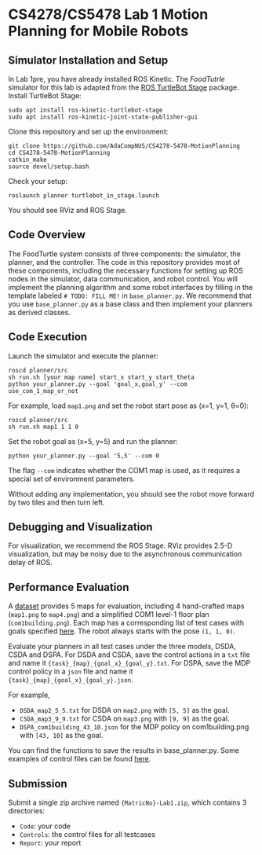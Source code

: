 # CS4278/CS5478 Lab 1 Motion Planning for Mobile Robots


## Simulator Installation and Setup

In Lab 1pre, you have already installed ROS Kinetic. The *FoodTutrle* simulator
for this lab is adapted from the [ROS TurtleBot
Stage](http://wiki.ros.org/turtlebot_stage) package. Install TurtleBot Stage:

```
sudo apt install ros-kinetic-turtlebot-stage
sudo apt install ros-kinetic-joint-state-publisher-gui
```

Clone this repository and set up the environment:
```
git clone https://github.com/AdaCompNUS/CS4278-5478-MotionPlanning
cd CS4278-5478-MotionPlanning
catkin_make
source devel/setup.bash
```

Check your setup:
```
roslaunch planner turtlebot_in_stage.launch
```
You should see RViz and ROS Stage. 

## Code Overview

The FoodTurtle system consists of three components: the simulator, the planner,
and the controller. The code in this repository provides most of these
components, including the necessary functions for setting up ROS nodes in the
simulator, data communication, and robot control. You will implement the
planning algorithm and some robot interfaces by filling in the template labeled
`# TODO: FILL ME!` in `base_planner.py`. We recommend that you use
`base_planner.py` as a base class and then implement your planners as derived
classes.

## Code Execution
Launch the simulator and execute the planner: 
```
roscd planner/src
sh run.sh [your map name] start_x start_y start_theta
python your_planner.py --goal 'goal_x,goal_y' --com use_com_1_map_or_not
```

For example, load `map1.png` and set the robot start pose as (x=1, y=1, θ=0): 
```
roscd planner/src
sh run.sh map1 1 1 0
```

Set the robot goal as (x=5, y=5) and run the planner:
```
python your_planner.py --goal '5,5' --com 0
```
The flag `--com` indicates whether the COM1 map is used, as it requires a special set of environment parameters. 

Without adding any implementation, you should see the robot move forward by two
tiles and then turn left.

## Debugging and Visualization
For visualization, we recommend the ROS Stage. RViz provides 2.5-D
visualization, but may be noisy due to the asynchronous communication delay of
ROS.

## Performance Evaluation
A [dataset](./src/planner/maps/) provides 5 maps for evaluation, including 4
hand-crafted maps (`map1.png` to `map4.png`) and a simplified COM1 level-1 floor
plan (`com1building.png`). Each map has a corresponding list of test cases with goals
specified [here](./files/goals.json). The robot always starts with the pose `(1,
1, 0)`.

Evaluate your planners in all test cases under the three models, DSDA, CSDA and
DSPA. For DSDA and CSDA, save the control actions in a `txt` file and name it
`{task}_{map}_{goal_x}_{goal_y}.txt`. For DSPA, save the MDP control policy in a
`json` file and name it `{task}_{map}_{goal_x}_{goal_y}.json`.


For example, 
- `DSDA_map2_5_5.txt` for DSDA on `map2.png` with `[5, 5]` as the goal.
- `CSDA_map3_9_9.txt` for CSDA on `map3.png` with `[9, 9]` as the goal.
- `DSPA_com1building_43_10.json` for the MDP policy on com1building.png with `[43, 10]` as the
  goal.

You can find the functions to save the results in base_planner.py. Some examples
of control files can be found [here](./files/).

## Submission
Submit a single zip archive named `{MatricNo}-Lab1.zip`, which contains 3 directories:
- `Code`: your code
- `Controls`: the control files for all testcases
- `Report`: your report
